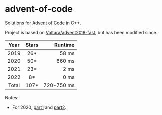 # advent-of-code

Solutions for [Advent of Code](http://adventofcode.com/) in C++.

Project is based on [Voltara/advent2018-fast](https://github.com/Voltara/advent2018-fast), but has been modified since.

| **Year** | **Stars** | **Runtime** |
|:--------:|:---------:|------------:|
|   2019   |    26*    |       58 ms |
|   2020   |    50*    |      660 ms |
|   2021   |    23*    |        2 ms |
|   2022   |    8*     |        0 ms |
|  Total   |   107*    |  720-750 ms |


Notes:
- For 2020, [part1](https://yanto.fi/2021/03/advent-of-code-2020/) and [part2](https://yanto.fi/2021/05/advent-of-code-2020-part-2/).